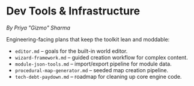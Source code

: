 # Dev Tools & Infrastructure

*By Priya "Gizmo" Sharma*

Engineering-facing plans that keep the toolkit lean and moddable:

- `editor.md` – goals for the built-in world editor.
- `wizard-framework.md` – guided creation workflow for complex content.
- `module-json-tools.md` – import/export pipeline for module data.
- `procedural-map-generator.md` – seeded map creation pipeline.
- `tech-debt-paydown.md` – roadmap for cleaning up core engine code.
